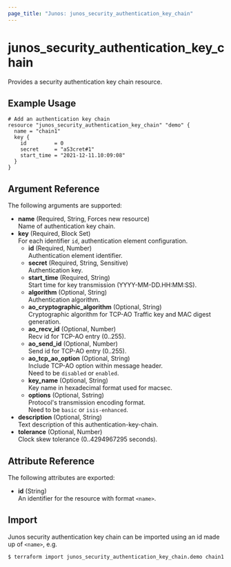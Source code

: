```yaml
---
page_title: "Junos: junos_security_authentication_key_chain"
---
```


# junos_security_authentication_key_chain

Provides a security authentication key chain resource.

## Example Usage

```hcl
# Add an authentication key chain
resource "junos_security_authentication_key_chain" "demo" {
  name = "chain1"
  key {
    id         = 0
    secret     = "aS3cret#1"
    start_time = "2021-12-11.10:09:08"
  }
}
```

## Argument Reference

The following arguments are supported:

- **name** (Required, String, Forces new resource)  
  Name of authentication key chain.
- **key** (Required, Block Set)  
  For each identifier `id`, authentication element configuration.
  - **id** (Required, Number)  
    Authentication element identifier.
  - **secret** (Required, String, Sensitive)  
    Authentication key.
  - **start_time** (Required, String)  
    Start time for key transmission (YYYY-MM-DD.HH:MM:SS).
  - **algorithm** (Optional, String)  
    Authentication algorithm.
  - **ao_cryptographic_algorithm** (Optional, String)  
    Cryptographic algorithm for TCP-AO Traffic key and MAC digest generation.
  - **ao_recv_id** (Optional, Number)  
    Recv id for TCP-AO entry (0..255).
  - **ao_send_id** (Optional, Number)  
    Send id for TCP-AO entry (0..255).
  - **ao_tcp_ao_option** (Optional, String)  
    Include TCP-AO option within message header.  
    Need to be `disabled` or `enabled`.
  - **key_name** (Optional, String)  
    Key name in hexadecimal format used for macsec.
  - **options** (Optional, Sstring)  
    Protocol's transmission encoding format.  
    Need to be `basic` or `isis-enhanced`.
- **description** (Optional, String)  
  Text description of this authentication-key-chain.
- **tolerance** (Optional, Number)  
  Clock skew tolerance (0..4294967295 seconds).

## Attribute Reference

The following attributes are exported:

- **id** (String)  
  An identifier for the resource with format `<name>`.

## Import

Junos security authentication key chain can be imported using an id made up of `<name>`, e.g.

```shell
$ terraform import junos_security_authentication_key_chain.demo chain1
```

